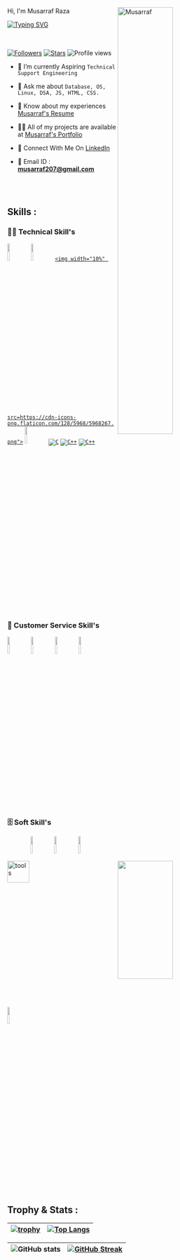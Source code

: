 
 <img width=50% align=right  title="Musarraf"  src="https://capsule-render.vercel.app/api?type=waving&color=gradient&customColorList=6,11,20&height=150&section=header&text=🔰&fontSize=40&fontColor=fff&animation=twinkling&fontAlignY=32"/>
Hi, I'm Musarraf Raza
<p>
<a href="https://git.io/typing-svg"><img src="https://readme-typing-svg.demolab.com?font=Fira+Code&size=24&duration=4000&pause=1000&color=F70000&background=FFFFFF00&width=700&height=51&lines=Technical+Support+Engineer" alt="Typing SVG" /></a>
</p>

<div>

 <img src="https://media4.giphy.com/media/qgQUggAC3Pfv687qPC/giphy.gif"  width = "50%" height= "270" align = "right"> 
 
</br> </br>
 [![Followers](https://img.shields.io/github/followers/musarraf207)](#)
 [![Stars](https://img.shields.io/github/stars/musarraf207?label=Profile%20Stars&logo=Profile%20stars&logoColor=b)](#) 
![Profile views](https://gpvc.arturio.dev/musarraf207)
- 💎 I’m currently Aspiring `Technical Support Engineering`

- 💬 Ask me about `Database, OS, Linux, DSA, JS, HTML, CSS.`

- 📄 Know about my experiences <a href="https://drive.google.com/file/d/108dbvppceLWEET1g15iXErmRUGAfOCku/view?usp=sharing">Musarraf's Resume</a>

- 👨‍💻 All of my projects are available at <a href="https://musarraf207.github.io/">Musarraf's Portfolio</a>

- 📮 Connect With Me On <a href="https://www.linkedin.com/in/musarraf-raza-292983201/">LinkedIn</a>


- 📨 Email ID : **musarraf207@gmail.com**

</div>

 </br> </br>

 <!-- -------------------------------------------------------    Middle Section  ----------------------------------------------------------------------- -->
 
 <img align="left" width="50" alt="tools" src="https://camo.githubusercontent.com/beb64ff21c883e318e4f5db5231c2ba4175705bea1c9249e82a41ab375db4f75/68747470733a2f2f6d65646961322e67697068792e636f6d2f6d656469612f51737347456d706b79454f684243623765312f67697068792e6769663f6369643d656366303565343761306e336769316266716e74716d6f62386739616964316f796a327772336473336d67373030626c267269643d67697068792e676966" />

 ## Skills : 

 ### 👨‍💻 Technical Skill's

<code><a href="#"><img width="10%" src="https://cdn-icons-png.flaticon.com/128/518/518713.png"></a></code> 
<code><a href="#"><img width="10%" src="https://cdn-icons-png.flaticon.com/128/2172/2172894.png"></a></code>
<code><a href="#"><img width="10%" src=https://cdn-icons-png.flaticon.com/128/5968/5968267.png"></a></code>
<code><a href="#"><img width="10%" src="https://www.vectorlogo.zone/logos/w3_css/w3_css-ar21.svg"></a></code>
<code><a href="#" src="https://www.vectorlogo.zone/logos/mysql/mysql-ar21.svg"></a></code>
<code><a href="#"><img alt="C" src="https://cdn-icons-png.flaticon.com/128/2772/2772128.png"></a></code>
<code><a href="#"><img alt="C++" src="https://cdn-icons-png.flaticon.com/128/4870/4870906.png"></a></code>
<code><a href="#"><img alt="C++" src="https://cdn-icons-png.flaticon.com/128/3344/3344227.png"></a></code>

</br>

### 🧰 Customer Service Skill's

<code><img width="10%" src="https://cdn-icons-png.flaticon.com/128/4144/4144704.png"></code>
<code><img width="10%" src="https://cdn-icons-png.flaticon.com/128/9464/9464677.png"></code>
<code><img width="10%" src="https://cdn-icons-png.flaticon.com/128/3773/3773170.png"></code>
<code><img width="10%" src="https://cdn-icons-png.flaticon.com/128/9445/9445655.png"></code>
</br>

### 🗄️ Soft Skill's


<code><img width="10%" src="https://cdn-icons-png.flaticon.com/128/3050/3050431.png"></code>
<code><img width="10%" src="https://cdn-icons-png.flaticon.com/128/9262/9262113.png"></code>
<code><img width="10%" src="https://cdn-icons-png.flaticon.com/128/9927/9927454.png"></code>
<code><img width="10%" src="https://cdn-icons-png.flaticon.com/128/8589/8589629.png"></code>


</br>


<!-- -------------------------------------------------------------   Trophy and Stats  ------------------------------------------------------------------------- -->

## Trophy & Stats :

| [![trophy](https://github-profile-trophy.vercel.app/?username=musarraf207)](https://github.com/ryo-ma/github-profile-trophy) | [![Top Langs](https://github-readme-stats.vercel.app/api/top-langs/?username=musarraf207&layout=compact)](https://github.com/musarraf207/github-readme-stats) |
| :---: | :---: |


| ![GitHub stats](https://github-readme-stats.vercel.app/api?username=musarraf207&theme=dark&show_icons=true&count_private=true) | [![GitHub Streak](https://streak-stats.demolab.com?user=musarraf207&theme=dark&border_radius=4)](https://git.io/streak-stats) |
| :---: | :---: |



